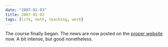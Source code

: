 ```yaml
---
date: "2007-01-03"
title: 2007-01-03
tags: [life, math, teaching, work]
---
```

The course finally began. The news are now posted on the
[proper website](../verao/2007/index.html) now. A bit intense, but
good nonetheless.


